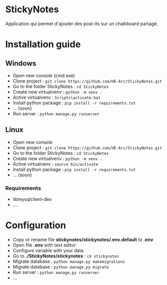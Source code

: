 # StickyNotes
Application qui permet d'ajouter des post-its sur un chalkboard partagé.

# Installation guide
## Windows
- Open new console (cmd.exe)
- Clone project : `git clone https://github.com/HE-Arc/StickyNotes.git`
- Go to the folder StickyNotes : `cd StickyNotes`
- Create new virtualvenv : `python -m venv .`
- Active virtualvenv : `Scripts\activate.bat`
- Install python package : `pip install -r requirements.txt`
- ... (soon)
- Run server : `python manage.py runserver`

## Linux
- Open new console
- Clone project : `git clone https://github.com/HE-Arc/StickyNotes.git`
- Go to the folder StickyNotes : `cd StickyNotes`
- Create new virtualvenv : `python -m venv .`
- Active virtualvenv : `source bin/activate`
- Install python package : `pip install -r requirements.txt`
- ... (soon)

### Requirements
- libmysqlclient-dev
- ....

# Configuration
- Copy or rename file **stickynotes/stickynotes/.env.default** to **.env**
- Open file **.env** with text editor
- Configure variable with your data
- Go to **./StickyNotes/stickynotes** : `cd stickynotes`
- Migrate database : `python manage.py makemigrations`
- Migrate database : `python manage.py migrate`
- Run server : `python manage.py runserver`
- ...

